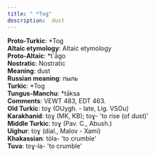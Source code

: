 ```yaml
---
title: " *Tog"
description:  dust
---
```


<strong>Proto-Turkic</strong>:  *Tog<br>
<strong>Altaic etymology</strong>:  Altaic etymology<br>
<strong> Proto-Altaic</strong>:  *t`ā̀go<br>
<strong>Nostratic</strong>:  Nostratic<br>
<strong>Meaning</strong>:  dust<br>
<strong>Russian meaning</strong>:  пыль<br>
<strong>Turkic</strong>:  *Tog<br>
<strong>Tungus-Manchu</strong>:  *tāksa<br>
<strong>Comments</strong>:  VEWT 483, EDT 463.<br>
<strong>Old Turkic</strong>:  toɣ (OUygh. - late, Lig. VSOu)<br>
<strong>Karakhanid</strong>:  toɣ (MK, KB); toɣ- 'to rise (of dust)'<br>
<strong>Middle Turkic</strong>:  toɣ (Pav. C., Abush.)<br>
<strong>Uighur</strong>:  toɣ (dial., Malov - Xami)<br>
<strong>Khakassian</strong>:  tōla- 'to crumble'<br>
<strong>Tuva</strong>:  toɣ-la- 'to crumble'<br>


